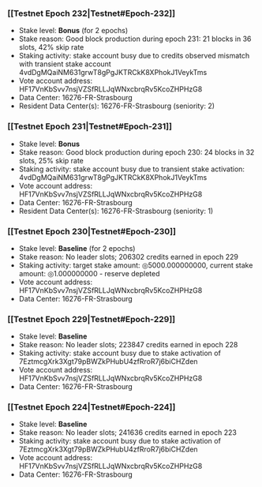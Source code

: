 ### [[Testnet Epoch 232|Testnet#Epoch-232]]
* Stake level: **Bonus** (for 2 epochs)
* Stake reason: Good block production during epoch 231: 21 blocks in 36 slots, 42% skip rate
* Staking activity: stake account busy due to credits observed mismatch with transient stake account 4vdDgMQaiNM631grwT8gPgJKTRCkK8XPhokJ1VeykTms
* Vote account address: HF17VnKbSvv7nsjVZSfRLLJqWNxcbrqRv5KcoZHPHzG8
* Data Center: 16276-FR-Strasbourg
* Resident Data Center(s): 16276-FR-Strasbourg (seniority: 2)
### [[Testnet Epoch 231|Testnet#Epoch-231]]
* Stake level: **Bonus**
* Stake reason: Good block production during epoch 230: 24 blocks in 32 slots, 25% skip rate
* Staking activity: stake account busy due to transient stake activation: 4vdDgMQaiNM631grwT8gPgJKTRCkK8XPhokJ1VeykTms
* Vote account address: HF17VnKbSvv7nsjVZSfRLLJqWNxcbrqRv5KcoZHPHzG8
* Data Center: 16276-FR-Strasbourg
* Resident Data Center(s): 16276-FR-Strasbourg (seniority: 1)
### [[Testnet Epoch 230|Testnet#Epoch-230]]
* Stake level: **Baseline** (for 2 epochs)
* Stake reason: No leader slots; 206302 credits earned in epoch 229
* Staking activity: target stake amount: ◎5000.000000000, current stake amount: ◎1.000000000 - reserve depleted
* Vote account address: HF17VnKbSvv7nsjVZSfRLLJqWNxcbrqRv5KcoZHPHzG8
* Data Center: 16276-FR-Strasbourg
### [[Testnet Epoch 229|Testnet#Epoch-229]]
* Stake level: **Baseline**
* Stake reason: No leader slots; 223847 credits earned in epoch 228
* Staking activity: stake account busy due to stake activation of 7EztmcgXrk3Xgt79pBWZkPHubU4zfRroR7j6biCHZden
* Vote account address: HF17VnKbSvv7nsjVZSfRLLJqWNxcbrqRv5KcoZHPHzG8
* Data Center: 16276-FR-Strasbourg
### [[Testnet Epoch 224|Testnet#Epoch-224]]
* Stake level: **Baseline**
* Stake reason: No leader slots; 241636 credits earned in epoch 223
* Staking activity: stake account busy due to stake activation of 7EztmcgXrk3Xgt79pBWZkPHubU4zfRroR7j6biCHZden
* Vote account address: HF17VnKbSvv7nsjVZSfRLLJqWNxcbrqRv5KcoZHPHzG8
* Data Center: 16276-FR-Strasbourg
